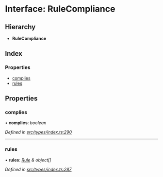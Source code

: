 # Interface: RuleCompliance

## Hierarchy

* **RuleCompliance**

## Index

### Properties

* [complies](rulecompliance.md#complies)
* [rules](rulecompliance.md#rules)

## Properties

###  complies

• **complies**: *boolean*

*Defined in [src/types/index.ts:290](https://github.com/PolymathNetwork/polymesh-sdk/blob/a07dd9c/src/types/index.ts#L290)*

___

###  rules

• **rules**: *[Rule](rule.md) & object[]*

*Defined in [src/types/index.ts:287](https://github.com/PolymathNetwork/polymesh-sdk/blob/a07dd9c/src/types/index.ts#L287)*
